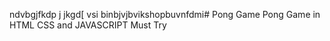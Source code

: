  ndvbgjfkdp j  jkgd[ vsi binbjvjbvikshopbuvnfdmi# Pong Game
Pong Game in HTML CSS and JAVASCRIPT
Must Try
